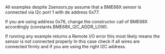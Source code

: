 All examples despite 2sensors.py assume that a BME68X sensor
is connected via I2c port 1 with de address 0x77.

If you are using address 0x76, change the constructor call
of BME68X accordingly (constants.BME68X_I2C_ADDR_LOW).

If running any example returns a
Remote I/O error this most likely means the sensor is not connected properly
In this case check if all wires are connected firmly and
if you are using the right I2C address.